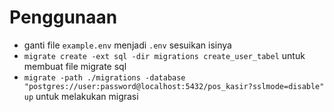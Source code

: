 # Penggunaan
- ganti file `example.env` menjadi `.env` sesuikan isinya
- `migrate create -ext sql -dir migrations create_user_tabel` untuk membuat file migrate sql
- `migrate -path ./migrations -database "postgres://user:password@localhost:5432/pos_kasir?sslmode=disable" up` untuk melakukan migrasi
